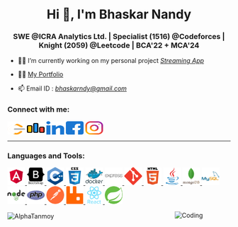 <h1 align="center">Hi 👋, I'm Bhaskar Nandy</h1>
<h3 align="center">SWE @ICRA Analytics Ltd. | Specialist (1516) @Codeforces | Knight (2059) @Leetcode | BCA'22 + MCA'24</h3>

- 👨‍💻 I’m currently working on my personal project *<a href="https://github.com/bhaskar4k/Streaming-App">Streaming App</a>*


- 👨‍💻 [My Portfolio](https://bhaskar-nandy.vercel.app/)

- 📫 Email ID : *bhaskarndy@gmail.com*

<!-- - 📄 Know about my experiences [https://drive.google.com/file/d/1m3OREySmds5GBxjZeJT6ybAChAK8bGN0/view](https://drive.google.com/file/d/1m3OREySmds5GBxjZeJT6ybAChAK8bGN0/view) -->

<!-- <iframe src="https://bhaskar-nandy.vercel.app/"></iframe> -->

<h3 align="left">Connect with me:</h3>
<p align="left">
    <a href="https://leetcode.com/u/bhaskar_op/" target="blank"><img align="center" src="./Logo/leet-code.svg" alt="Leetcode" height="30" width="40" title="Leetcode" /></a>
    <a href="https://codeforces.com/profile/bhaskar_op" target="blank"><img align="center" src="./Logo/codeforces.svg" alt="Codeforces" height="30" width="40" title="Codeforces" /></a>
    <a href="https://www.linkedin.com/in/bhaskar-nandy/" target="blank"><img align="center" src="./Logo/linked-in-alt.svg" alt="Linkedin" height="30" width="40" title="LinkedIn"/></a>
    <a href="https://www.facebook.com/profile.php?id=100023023191362" target="blank"><img align="center" src="./Logo/facebook.svg" alt="Facebook" height="30" width="40" title="Facebook"/></a>
    <a href="https://www.instagram.com/brainlagged_engineer/" target="blank"><img align="center" src="./Logo/instagram.svg" alt="Instagram" height="30" width="40" title="Instagram" /></a>
</p>

<hr color="blue" height="2">

<h3 align="left">Languages and Tools:</h3>
<p align="left"> 
<a href="https://angular.io" target="_blank" rel="noreferrer"> 
<img src="./Logo/angular.svg" alt="angular" width="40" height="40" margin="3"/> </a> 

<a href="https://getbootstrap.com" target="_blank" rel="noreferrer"> 
<img src="./Logo/bootstrap-plain-wordmark.svg" alt="bootstrap" width="40" height="40" margin="3"/> </a> 

<a href="https://www.w3schools.com/cpp/" target="_blank" rel="noreferrer"> 
<img src="./Logo/cplusplus-original.svg" alt="cplusplus" width="40" height="40" margin="3"/> </a> 

<a href="https://www.w3schools.com/css/" target="_blank" rel="noreferrer"> 
<img src="./Logo/css3-original-wordmark.svg" alt="css3" width="40" height="40" margin="3"/> </a> 

<a href="https://www.docker.com/" target="_blank" rel="noreferrer"> 
<img src="./Logo/docker-original-wordmark.svg" alt="docker" width="40" height="40" margin="3"/> </a> 

<a href="https://expressjs.com" target="_blank" rel="noreferrer"> 
<img src="./Logo/express-original-wordmark.svg" alt="express" width="40" height="40" margin="3"/> </a> 

<a href="https://git-scm.com/" target="_blank" rel="noreferrer"> 
<img src="./Logo/git-scm-icon.svg" alt="git" width="40" height="40" margin="3"/> </a> 

<a href="https://www.w3.org/html/" target="_blank" rel="noreferrer"> 
<img src="./Logo/html5-original-wordmark.svg" alt="html5" width="40" height="40" margin="3"/> </a> 

<a href="https://www.java.com" target="_blank" rel="noreferrer"> 
<img src="./Logo//java-original.svg" alt="java" width="40" height="40" margin="3"/> </a> 

<a href="https://www.mongodb.com/" target="_blank" rel="noreferrer"> 
<img src="./Logo/mongodb-original-wordmark.svg" alt="mongodb" width="40" height="40" margin="3"/> </a> 

<a href="https://www.mysql.com/" target="_blank" rel="noreferrer"> 
<img src="./Logo/mysql-original-wordmark.svg" alt="mysql" width="40" height="40" margin="3"/> </a> 

<a href="https://nodejs.org" target="_blank" rel="noreferrer"> 
<img src="./Logo/nodejs-original-wordmark.svg" alt="nodejs" width="40" height="40" margin="3"/> </a> 

<a href="https://www.php.net" target="_blank" rel="noreferrer"> 
<img src="./Logo/php-original.svg" alt="php" width="40" height="40" margin="3"/> </a> 

<a href="https://postman.com" target="_blank" rel="noreferrer"> 
<img src="./Logo/getpostman-icon.svg" alt="postman" width="40" height="40" margin="3"/> </a> 

<a href="https://www.rabbitmq.com" target="_blank" rel="noreferrer"> 
<img src="./Logo/rabbitmq-icon.svg" alt="rabbitMQ" width="40" height="40" margin="3"/> </a> 

<a href="https://reactjs.org/" target="_blank" rel="noreferrer"> 
<img src="./Logo/react-original-wordmark.svg" alt="react" width="40" height="40" margin="3"/> </a> 

<a href="https://spring.io/" target="_blank" rel="noreferrer"> 
<img src="./Logo/springio-icon.svg" alt="spring" width="40" height="40" margin="3"/> </a> 


<p margin="auto"><img align="center" width="50%" src="https://github-readme-stats.vercel.app/api/top-langs?username=bhaskar4k&show_icons=true&locale=en&layout=compact" alt="AlphaTanmoy"/>
<img align="right" alt="Coding" width="25%" src="https://media3.giphy.com/media/Ll22OhMLAlVDb8UQWe/source.gif"></p>